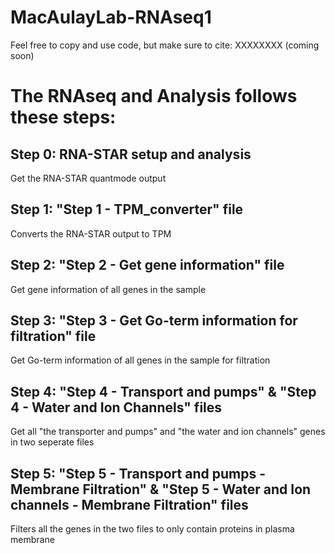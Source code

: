 # MacAulayLab-RNAseq1

Feel free to copy and use code, but make sure to cite: XXXXXXXX (coming soon)

# The RNAseq and Analysis follows these steps:

## Step 0: RNA-STAR setup and analysis #
Get the RNA-STAR quantmode output

## Step 1: "Step 1 - TPM_converter" file
Converts the RNA-STAR output to TPM

## Step 2: "Step 2 - Get gene information" file
Get gene information of all genes in the sample

## Step 3: "Step 3 - Get Go-term information for filtration" file
Get Go-term information of all genes in the sample for filtration

## Step 4: "Step 4 - Transport and pumps" & "Step 4 - Water and Ion Channels" files
Get all "the transporter and pumps" and "the water and ion channels" genes in two seperate files

## Step 5: "Step 5 - Transport and pumps - Membrane Filtration" & "Step 5 - Water and Ion channels - Membrane Filtration" files
Filters all the genes in the two files to only contain proteins in plasma membrane
